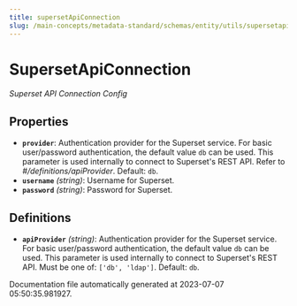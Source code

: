 ```yaml
---
title: supersetApiConnection
slug: /main-concepts/metadata-standard/schemas/entity/utils/supersetapiconnection
---
```


# SupersetApiConnection

*Superset API Connection Config*

## Properties

- **`provider`**: Authentication provider for the Superset service. For basic user/password authentication, the default value `db` can be used. This parameter is used internally to connect to Superset's REST API. Refer to *#/definitions/apiProvider*. Default: `db`.
- **`username`** *(string)*: Username for Superset.
- **`password`** *(string)*: Password for Superset.
## Definitions

- **`apiProvider`** *(string)*: Authentication provider for the Superset service. For basic user/password authentication, the default value `db` can be used. This parameter is used internally to connect to Superset's REST API. Must be one of: `['db', 'ldap']`. Default: `db`.


Documentation file automatically generated at 2023-07-07 05:50:35.981927.
